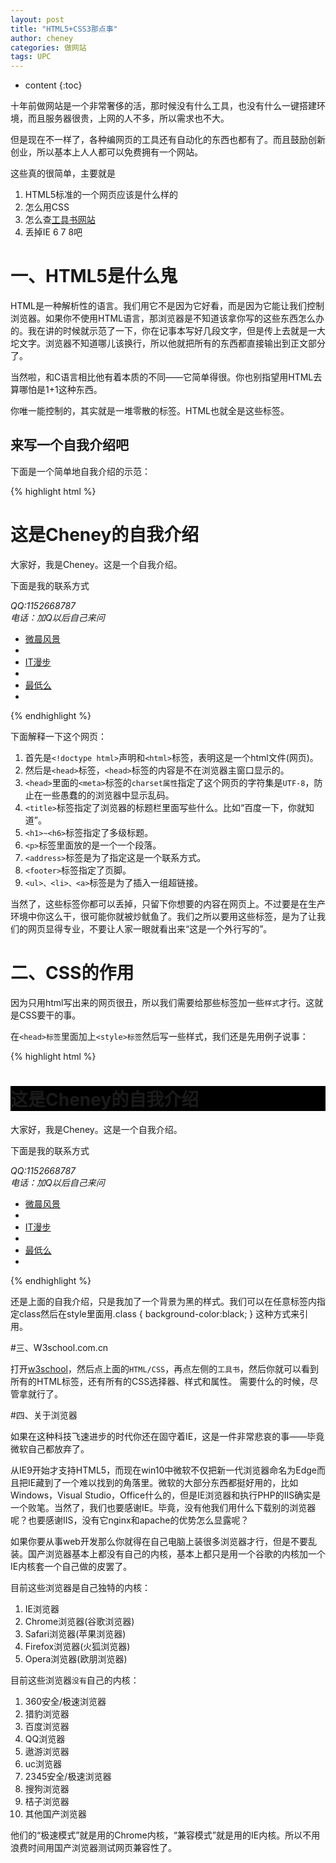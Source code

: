 ```yaml
---
layout: post
title: "HTML5+CSS3那点事"
author: cheney
categories: 做网站
tags: UPC
---
```

* content
{:toc}

十年前做网站是一个非常奢侈的活，那时候没有什么工具，也没有什么一键搭建环境，而且服务器很贵，上网的人不多，所以需求也不大。

但是现在不一样了，各种编网页的工具还有自动化的东西也都有了。而且鼓励创新创业，所以基本上人人都可以免费拥有一个网站。





这些真的很简单，主要就是

1. HTML5标准的一个网页应该是什么样的
2. 怎么用CSS
3. 怎么查[工具书网站](w3school.com)
4. 丢掉IE 6 7 8吧

# 一、HTML5是什么鬼

HTML是一种解析性的语言。我们用它不是因为它好看，而是因为它能让我们控制浏览器。如果你不使用HTML语言，那浏览器是不知道该拿你写的这些东西怎么办的。我在讲的时候就示范了一下，你在记事本写好几段文字，但是传上去就是一大坨文字。浏览器不知道哪儿该换行，所以他就把所有的东西都直接输出到正文部分了。

当然啦，和C语言相比他有着本质的不同——它简单得很。你也别指望用HTML去算哪怕是1+1这种东西。

你唯一能控制的，其实就是一堆零散的标签。HTML也就全是这些标签。

## 来写一个自我介绍吧

下面是一个简单地自我介绍的示范：

{% highlight html %}
<!doctype html>
<html>
    <head>
        <meta charset="UTF-8"></meta>
        <title>Cheney的自我介绍</title>
    </head>
    <body>
    	<h1>这是Cheney的自我介绍</h1>
    	<p>大家好，我是Cheney。这是一个自我介绍。</p>
    	<p>
    		下面是我的联系方式</br>
    		<address>QQ:1152668787</address>
    		<address>电话：加Q以后自己来问</address>
    	</p>
    	<footer>
    		<ul>
    			<li><a href="http://wangchenyu.net.cn">微晨风景</a><li>
    			<li><a href="http://www.itmanbu.com">IT漫步</a><li>
    			<li><a href="http://zuidi.me">最低么</a><li>
            </ul>
        </footer>
    </body>
</html>
{% endhighlight %}

下面解释一下这个网页：

1. 首先是`<!doctype html>`声明和`<html>`标签，表明这是一个html文件(网页)。
2. 然后是`<head>`标签，`<head>`标签的内容是不在浏览器主窗口显示的。
3. `<head>`里面的`<meta>`标签的`charset属性`指定了这个网页的字符集是`UTF-8`，防止在一些愚蠢的的浏览器中显示乱码。
4. `<title>`标签指定了浏览器的标题栏里面写些什么。比如“百度一下，你就知道”。
5. `<h1>~<h6>`标签指定了多级标题。
6. `<p>`标签里面放的是一个一个段落。
7. `<address>`标签是为了指定这是一个联系方式。
8. `<footer>`标签指定了页脚。
9. `<ul>、<li>、<a>`标签是为了插入一组超链接。

当然了，这些标签你都可以丢掉，只留下你想要的内容在网页上。不过要是在生产环境中你这么干，很可能你就被炒鱿鱼了。我们之所以要用这些标签，是为了让我们的网页显得专业，不要让人家一眼就看出来“这是一个外行写的”。

# 二、CSS的作用

因为只用html写出来的网页很丑，所以我们需要给那些标签加一些`样式`才行。这就是CSS要干的事。

在`<head>标签`里面加上`<style>标签`然后写一些样式，我们还是先用例子说事：

{% highlight html %}
<!doctype html>
<html>
    <head>
        <meta charset="UTF-8"></meta>
        <title>Cheney的自我介绍</title>
        <style>
        .class1 {
                 background-color:black; 
               } 
        </style>
    </head>
    <body>
    	<h1 class="class1">这是Cheney的自我介绍</h1>
    	<p>大家好，我是Cheney。这是一个自我介绍。</p>
    	<p>
    		下面是我的联系方式</br>
    		<address>QQ:1152668787</address>
    		<address>电话：加Q以后自己来问</address>
    	</p>
    	<footer>
    		<ul>
    			<li><a href="http://wangchenyu.net.cn">微晨风景</a><li>
    			<li><a href="http://www.itmanbu.com">IT漫步</a><li>
    			<li><a href="http://zuidi.me">最低么</a><li>
            </ul>
        </footer>
    </body>
</html>
{% endhighlight %}

还是上面的自我介绍，只是我加了一个背景为黑的样式。我们可以在任意标签内指定class然后在style里面用.class { background-color:black; } 这种方式来引用。

#三、W3school.com.cn

打开[w3school](http://www.w3school.com.cn)，然后点上面的`HTML/CSS`，再点左侧的`工具书`，然后你就可以看到所有的HTML标签，还有所有的CSS选择器、样式和属性。
需要什么的时候，尽管拿就行了。

#四、关于浏览器

如果在这种科技飞速进步的时代你还在固守着IE，这是一件非常悲哀的事——毕竟微软自己都放弃了。

从IE9开始才支持HTML5，而现在win10中微软不仅把新一代浏览器命名为Edge而且把IE藏到了一个难以找到的角落里。微软的大部分东西都挺好用的，比如Windows，Visual Studio，Office什么的，但是IE浏览器和执行PHP的IIS确实是一个败笔。当然了，我们也要感谢IE。毕竟，没有他我们用什么下载别的浏览器呢？也要感谢IIS，没有它nginx和apache的优势怎么显露呢？

如果你要从事web开发那么你就得在自己电脑上装很多浏览器才行，但是不要乱装。国产浏览器基本上都没有自己的内核，基本上都只是用一个谷歌的内核加一个IE内核套一个自己做的皮罢了。

目前这些浏览器是自己独特的内核：

1. IE浏览器
2. Chrome浏览器(谷歌浏览器)
3. Safari浏览器(苹果浏览器)
4. Firefox浏览器(火狐浏览器)
5. Opera浏览器(欧朋浏览器)

目前这些浏览器`没有`自己的内核：

1. 360安全/极速浏览器
2. 猎豹浏览器
3. 百度浏览器
4. QQ浏览器
5. 遨游浏览器
6. uc浏览器
7. 2345安全/极速浏览器
8. 搜狗浏览器
9. 桔子浏览器
10. 其他国产浏览器

他们的“极速模式”就是用的Chrome内核，“兼容模式”就是用的IE内核。所以不用浪费时间用国产浏览器测试网页兼容性了。